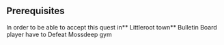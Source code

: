 ## Prerequisites

In order to be able to accept this quest in** Littleroot town** Bulletin Board player have to Defeat Mossdeep gym